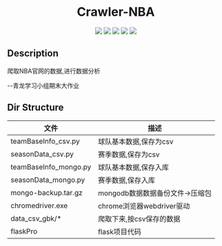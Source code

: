 <h1 align="center">Crawler-NBA</h1>


<p align="center"> 
<img src="https://img.shields.io/badge/Flask-2.0.2-f39f37"/>
<img src="https://img.shields.io/badge/pyecharts-1.9.1-f39f37"/>
<img src="https://img.shields.io/badge/pymongo-4.0.1-f39f37"/>
<img src="https://img.shields.io/badge/selenium-4.1.0-f39f37"/>
<img src="https://img.shields.io/badge/python-3.9.7-f39f37"/>
</p>



Description
---------

爬取NBA官网的数据,进行数据分析

--青龙学习小组期末大作业




Dir Structure
---------

| 文件                  | 描述                            |
| --------------------- | ------------------------------- |
| teamBaseInfo_csv.py   | 球队基本数据,保存为csv          |
| seasonData_csv.py     | 赛季数据,保存为csv              |
| teamBaseInfo_mongo.py | 球队基本数据,保存入库           |
| seasonData_mongo.py   | 赛季数据,保存入库               |
| mongo-backup.tar.gz   | mongodb数据数据备份文件->压缩包 |
| chromedriver.exe      | chrome浏览器webdriver驱动       |
| data_csv_gbk\/*       | 爬取下来,按csv保存的数据        |
| flaskPro              | flask项目代码                   |


